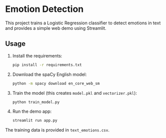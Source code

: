 # Emotion Detection

This project trains a Logistic Regression classifier to detect emotions in text and provides a simple web demo using Streamlit.

## Usage

1. Install the requirements:
   ```bash
   pip install -r requirements.txt
   ```

2. Download the spaCy English model:
   ```bash
   python -m spacy download en_core_web_sm
   ```

3. Train the model (this creates `model.pkl` and `vectorizer.pkl`):
   ```bash
   python train_model.py
   ```

4. Run the demo app:
   ```bash
   streamlit run app.py
   ```

The training data is provided in `text_emotions.csv`.
